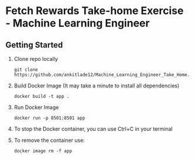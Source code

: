 # Fetch Rewards Take-home Exercise - Machine Learning Engineer

## Getting Started

1) Clone repo locally
    ```
    git clone https://github.com/ankitlade12/Machine_Learning_Engineer_Take_Home.git
    ```

2) Build Docker Image (It may take a minute to install all dependencies)
    ```
    docker build -t app .
    ```

3) Run Docker Image
    ```
    docker run -p 8501:8501 app
    ```

4) To stop the Docker container, you can use Ctrl+C in your terminal

5) To remove the container use:
    ```
    docker image rm -f app
    ```